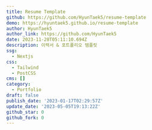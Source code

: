 ```yaml
---
title: Resume Template
github: https://github.com/HyunTaek5/resume-template
demo: https://hyuntaek5.github.io/resume-template
author: HyunTaek5
author_link: https://github.com/HyunTaek5
date: 2023-11-28T05:11:10.694Z
description: 이력서 & 포트폴리오 템플릿
ssg:
  - Nextjs
css:
  - Tailwind
  - PostCSS
cms: []
category:
  - Portfolio
draft: false
publish_date: '2023-01-17T02:29:57Z'
update_date: '2023-05-05T19:13:22Z'
github_star: 0
github_fork: 0
---
```


